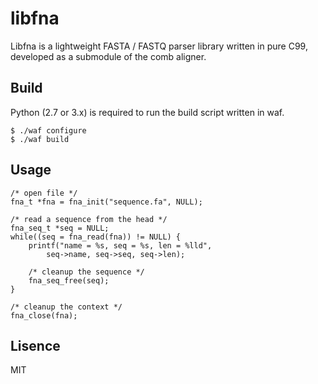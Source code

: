 # libfna

Libfna is a lightweight FASTA / FASTQ parser library written in pure C99, developed as a submodule of the comb aligner.

## Build

Python (2.7 or 3.x) is required to run the build script written in waf.

```
$ ./waf configure
$ ./waf build
```

## Usage

```
/* open file */
fna_t *fna = fna_init("sequence.fa", NULL);

/* read a sequence from the head */
fna_seq_t *seq = NULL;
while((seq = fna_read(fna)) != NULL) {
	printf("name = %s, seq = %s, len = %lld",
		seq->name, seq->seq, seq->len);
	
	/* cleanup the sequence */
	fna_seq_free(seq);
}

/* cleanup the context */
fna_close(fna);
```

## Lisence

MIT